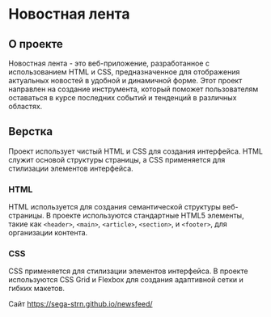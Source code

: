 # Новостная лента

## О проекте

Новостная лента - это веб-приложение, разработанное с использованием HTML и CSS, предназначенное для отображения актуальных новостей в удобной и динамичной форме. Этот проект направлен на создание инструмента, который поможет пользователям оставаться в курсе последних событий и тенденций в различных областях.

## Верстка

Проект использует чистый HTML и CSS для создания интерфейса. HTML служит основой структуры страницы, а CSS применяется для стилизации элементов интерфейса.

### HTML

HTML используется для создания семантической структуры веб-страницы. В проекте используются стандартные HTML5 элементы, такие как `<header>`, `<main>`, `<article>`, `<section>`, и `<footer>`, для организации контента.

### CSS

CSS применяется для стилизации элементов интерфейса. В проекте используются CSS Grid и Flexbox для создания адаптивной сетки и гибких макетов.

  
Сайт  https://sega-strn.github.io/newsfeed/
